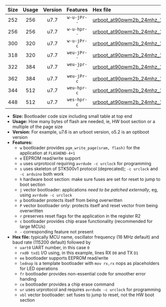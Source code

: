 |Size|Usage|Version|Features|Hex file|
|:-:|:-:|:-:|:-:|:--|
|252|256|u7.7|`w-u-jPr--`|[urboot_at90pwm2b_24mhz_1000000bps_uart0_rxd4_txd3_lednop_ur_vbl.hex](https://raw.githubusercontent.com/stefanrueger/urboot.hex/main/mcus/at90pwm2b/fcpu_24mhz/1000000_bps/urboot_at90pwm2b_24mhz_1000000bps_uart0_rxd4_txd3_lednop_ur_vbl.hex)|
|256|256|u7.7|`w-u-hpr--`|[urboot_at90pwm2b_24mhz_1000000bps_uart0_rxd4_txd3_lednop_fr_ur.hex](https://raw.githubusercontent.com/stefanrueger/urboot.hex/main/mcus/at90pwm2b/fcpu_24mhz/1000000_bps/urboot_at90pwm2b_24mhz_1000000bps_uart0_rxd4_txd3_lednop_fr_ur.hex)|
|300|320|u7.7|`w-u-jPr-c`|[urboot_at90pwm2b_24mhz_1000000bps_uart0_rxd4_txd3_lednop_fr_ce_ur_vbl.hex](https://raw.githubusercontent.com/stefanrueger/urboot.hex/main/mcus/at90pwm2b/fcpu_24mhz/1000000_bps/urboot_at90pwm2b_24mhz_1000000bps_uart0_rxd4_txd3_lednop_fr_ce_ur_vbl.hex)|
|318|320|u7.7|`weu-jPr--`|[urboot_at90pwm2b_24mhz_1000000bps_uart0_rxd4_txd3_ee_lednop_ur_vbl.hex](https://raw.githubusercontent.com/stefanrueger/urboot.hex/main/mcus/at90pwm2b/fcpu_24mhz/1000000_bps/urboot_at90pwm2b_24mhz_1000000bps_uart0_rxd4_txd3_ee_lednop_ur_vbl.hex)|
|322|384|u7.7|`weu-jpr--`|[urboot_at90pwm2b_24mhz_1000000bps_uart0_rxd4_txd3_ee_lednop_fr_ur_vbl.hex](https://raw.githubusercontent.com/stefanrueger/urboot.hex/main/mcus/at90pwm2b/fcpu_24mhz/1000000_bps/urboot_at90pwm2b_24mhz_1000000bps_uart0_rxd4_txd3_ee_lednop_fr_ur_vbl.hex)|
|362|384|u7.7|`weu-jPr-c`|[urboot_at90pwm2b_24mhz_1000000bps_uart0_rxd4_txd3_ee_lednop_fr_ce_ur_vbl.hex](https://raw.githubusercontent.com/stefanrueger/urboot.hex/main/mcus/at90pwm2b/fcpu_24mhz/1000000_bps/urboot_at90pwm2b_24mhz_1000000bps_uart0_rxd4_txd3_ee_lednop_fr_ce_ur_vbl.hex)|
|344|512|u7.7|`weu-hpr-c`|[urboot_at90pwm2b_24mhz_1000000bps_uart0_rxd4_txd3_ee_lednop_fr_ce_ur.hex](https://raw.githubusercontent.com/stefanrueger/urboot.hex/main/mcus/at90pwm2b/fcpu_24mhz/1000000_bps/urboot_at90pwm2b_24mhz_1000000bps_uart0_rxd4_txd3_ee_lednop_fr_ce_ur.hex)|
|448|512|u7.7|`wes-hpr-c`|[urboot_at90pwm2b_24mhz_1000000bps_uart0_rxd4_txd3_ee_lednop_fr_ce.hex](https://raw.githubusercontent.com/stefanrueger/urboot.hex/main/mcus/at90pwm2b/fcpu_24mhz/1000000_bps/urboot_at90pwm2b_24mhz_1000000bps_uart0_rxd4_txd3_ee_lednop_fr_ce.hex)|

- **Size:** Bootloader code size including small table at top end
- **Usage:** How many bytes of flash are needed, ie, HW boot section or a multiple of the page size
- **Version:** For example, u7.6 is an urboot version, o5.2 is an optiboot version
- **Features:**
  + `w` bootloader provides `pgm_write_page(sram, flash)` for the application at `FLASHEND-4+1`
  + `e` EEPROM read/write support
  + `u` uses urprotocol requiring `avrdude -c urclock` for programming
  + `s` uses skeleton of STK500v1 protocol (deprecated); `-c urclock` and `-c arduino` both work
  + `h` hardware boot section: make sure fuses are set for reset to jump to boot section
  + `j` vector bootloader: applications *need to be patched externally*, eg, using `avrdude -c urclock`
  + `p` bootloader protects itself from being overwritten
  + `P` vector bootloader only: protects itself and reset vector from being overwritten
  + `r` preserves reset flags for the application in the register R2
  + `c` bootloader provides chip erase functionality (recommended for large MCUs)
  + `-` corresponding feature not present
- **Hex file:** typically MCU name, oscillator frequency (16 MHz default) and baud rate (115200 default) followed by
  + `uart0` UART number, in this case `0`
  + `rxd0 txd1` I/O using, in this example, lines RX `D0` and TX `D1`
  + `ee` bootloader supports EEPROM read/write
  + `lednop` is a template bootloader with `mov rx,rx` nops as placeholders for LED operations
  + `fr` bootloader provides non-essential code for smoother error handing
  + `ce` bootloader provides a chip erase command
  + `ur` uses urprotocol and requires `avrdude -c urclock` for programming
  + `vbl` vector bootloader: set fuses to jump to reset, not the HW boot section
